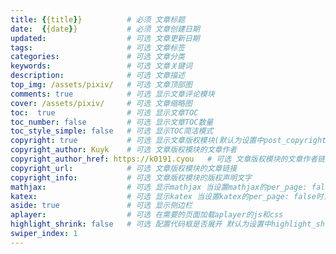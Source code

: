 ```yaml
---
title: {{title}}          # 必须 文章标题
date:  {{date}}           # 必须 文章创建日期
updated:                  # 可选 文章更新日期
tags:                     # 可选 文章标签
categories:               # 可选 文章分类
keywords:                 # 可选 文章关键词
description:              # 可选 文章描述
top_img: /assets/pixiv/   # 可选 文章顶部图
comments: true            # 可选 显示文章评论模块
cover: /assets/pixiv/     # 可选 文章缩略图
toc:  true                # 可选 显示文章TOC
toc_number: false         # 可选 显示文章TOC数量
toc_style_simple: false   # 可选 显示TOC简洁模式
copyright: true           # 可选 显示文章版权模块(默认为设置中post_copyright的enable配置)
copyright_author: Kuyk    # 可选 文章版权模块的文章作者
copyright_author_href: https://k0191.cyou   # 可选 文章版权模块的文章作者链接
copyright_url:            # 可选 文章版权模块的文章链接
copyright_info:           # 可选 文章版权模块的版权声明文字
mathjax:                  # 可选 显示mathjax 当设置mathjax的per_page: false时，才需要配置，默认 false
katex:                    # 可选 显示katex 当设置katex的per_page: false时，才需要配置，默认 false
aside: true               # 可选 显示侧边栏
aplayer:                  # 可选 在需要的页面加载aplayer的js和css
highlight_shrink: false   # 可选 配置代码框是否展开 默认为设置中highlight_shrink的配置
swiper_index: 1
---
```

